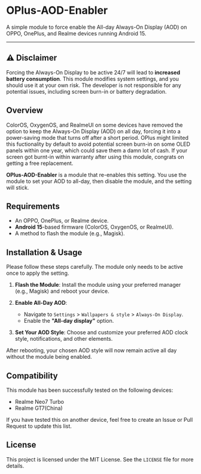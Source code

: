 # OPlus-AOD-Enabler

A simple module to force enable the All-day Always-On Display (AOD) on OPPO, OnePlus, and Realme devices running Android 15.

---

## ⚠️ Disclaimer

Forcing the Always-On Display to be active 24/7 will lead to **increased battery consumption**. This module modifies system settings, and you should use it at your own risk. The developer is not responsible for any potential issues, including screen burn-in or battery degradation.


## Overview

ColorOS, OxygenOS, and RealmeUI on some devices have removed the option to keep the Always-On Display (AOD) on all day, forcing it into a power-saving mode that turns off after a short period. OPlus might limited this fuctionality by default to avoid potential screen burn-in on some OLED panels within one year, which could save them a damn lot of cash. If your screen got burnt-in within warranty after using this module, congrats on getting a free replacement.

**OPlus-AOD-Enabler** is a module that re-enables this setting. You use the module to set your AOD to all-day, then disable the module, and the setting will stick.

## Requirements

* An OPPO, OnePlus, or Realme device.
* **Android 15**-based firmware (ColorOS, OxygenOS, or RealmeUI).
* A method to flash the module (e.g., Magisk).

## Installation & Usage

Please follow these steps carefully. The module only needs to be active once to apply the setting.

1.  **Flash the Module**: Install the module using your preferred manager (e.g., Magisk) and reboot your device.

2.  **Enable All-Day AOD**:
    * Navigate to `Settings` > `Wallpapers & style` > `Always-On Display`.
    * Enable the **"All-day display"** option.

3.  **Set Your AOD Style**: Choose and customize your preferred AOD clock style, notifications, and other elements.

After rebooting, your chosen AOD style will now remain active all day without the module being enabled.

## Compatibility

This module has been successfully tested on the following devices:

* Realme Neo7 Turbo
* Realme GT7(China)

If you have tested this on another device, feel free to create an Issue or Pull Request to update this list.

## License

This project is licensed under the MIT License. See the `LICENSE` file for more details.
